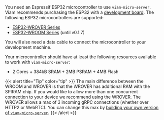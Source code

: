 You need an Espressif ESP32 microcontroller to use `viam-micro-server`.
Viam recommends purchasing the ESP32 with a [development board](https://www.espressif.com/en/products/devkits).
The following ESP32 microcontrollers are supported:

- [ESP32-WROVER Series](https://www.espressif.com/en/products/modules/esp32)
- [ESP32-WROOM Series](https://www.espressif.com/en/products/modules/esp32) (until v0.1.7)

You will also need a data cable to connect the microcontroller to your development machine.

Your microcontroller should have at least the following resources available to work with `viam-micro-server`:

- 2 Cores + 384kB SRAM + 2MB PSRAM + 4MB Flash

{{< alert title="Tip" color="tip" >}}
The main difference between the WROOM and WROVER is that the WROVER has additional RAM with the SPIRAM chip.
If you would like to allow more than one concurrent connection to your device we recommend using the WROVER.
The WROVER allows a max of 3 incoming gRPC connections (whether over HTTP2 or WebRTC).
You can change this max by [building your own version of `viam-micro-server`](/operate/get-started/other-hardware/micro-module/).
{{< /alert >}}
